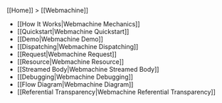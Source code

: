 [[Home]] &gt; [[Webmachine]]

* [[How It Works|Webmachine Mechanics]]
* [[Quickstart|Webmachine Quickstart]]
* [[Demo|Webmachine Demo]]
* [[Dispatching|Webmachine Dispatching]]
* [[Request|Webmachine Request]]
* [[Resource|Webmachine Resource]]
* [[Streamed Body|Webmachine Streamed Body]]
* [[Debugging|Webmachine Debugging]]
* [[Flow Diagram|Webmachine Diagram]]
* [[Referential Transparency|Webmachine Referential Transparency]]
